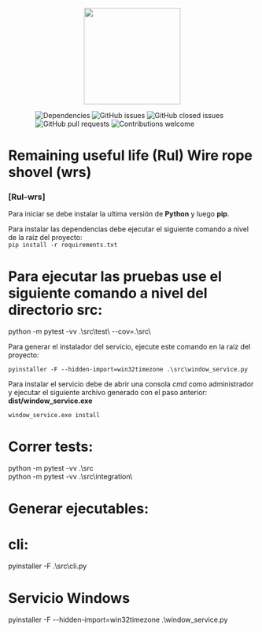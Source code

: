 
<p align="center"><img src="http://www.e2i.com.pe/images/E2I.png" width="196px"><p>

&nbsp;&nbsp;&nbsp;&nbsp;&nbsp;&nbsp;&nbsp;&nbsp;&nbsp;&nbsp;&nbsp;&nbsp;&nbsp;
![Dependencies](https://img.shields.io/badge/dependencies-up%20to%20date-brightgreen.svg)
![GitHub issues](https://img.shields.io/github/issues-raw/e2innovation/rul-wrs)
![GitHub closed issues](https://img.shields.io/github/issues-closed-raw/e2innovation/rul-wrs)  
&nbsp;&nbsp;&nbsp;&nbsp;&nbsp;&nbsp;&nbsp;&nbsp;&nbsp;&nbsp;&nbsp;&nbsp;&nbsp;
![GitHub pull requests](https://img.shields.io/github/issues-pr/e2innovation/Proyecto1_GD)
![Contributions welcome](https://img.shields.io/badge/contributions-welcome-orange.svg)

# Remaining useful life (Rul) Wire rope shovel (wrs)
### [Rul-wrs]

Para iniciar se debe instalar la ultima versión de **Python** y luego **pip**.

Para instalar las dependencias debe ejecutar el siguiente comando a nivel de la raíz del proyecto:  
``
pip install -r requirements.txt
``

# Para ejecutar las pruebas use el siguiente comando a nivel del directorio src:
python -m pytest -vv .\src\test\ --cov=.\src\

Para generar el instalador del servicio, ejecute este comando en la raíz del proyecto:  
```
pyinstaller -F --hidden-import=win32timezone .\src\window_service.py
```

Para instalar el servicio debe de abrir una consola *cmd* como administrador y ejecutar el siguiente archivo generado con el paso anterior:
**dist/window_service.exe**
```
window_service.exe install
```


# Correr tests:
python -m pytest -vv .\src\
python -m pytest -vv .\src\integration\

# Generar ejecutables:
# cli: 
pyinstaller -F .\src\cli.py
# Servicio Windows
pyinstaller -F --hidden-import=win32timezone .\window_service.py